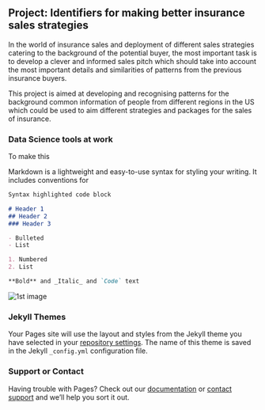 ## Project: Identifiers for making better insurance sales strategies

In the world of insurance sales and deployment of different sales strategies catering to the background of the potential buyer,
the most important task is to develop a clever and informed sales pitch which should take into account the most important details and similarities of patterns from the previous insurance buyers.

This project is aimed at developing and recognising patterns for the background common information of people from different regions in the US which could be used to aim different strategies and packages for the sales of insurance. 

### Data Science tools at work

To make this 

Markdown is a lightweight and easy-to-use syntax for styling your writing. It includes conventions for

```markdown
Syntax highlighted code block

# Header 1
## Header 2
### Header 3

- Bulleted
- List

1. Numbered
2. List

**Bold** and _Italic_ and `Code` text


```

![1st image](https://cloud.githubusercontent.com/assets/28226371/25567124/69ab6064-2e00-11e7-8abc-68e97cc1dd06.jpg)

### Jekyll Themes

Your Pages site will use the layout and styles from the Jekyll theme you have selected in your [repository settings](https://github.com/syedfaizanahmed/syedfaizanahmed.github-io/settings). The name of this theme is saved in the Jekyll `_config.yml` configuration file.

### Support or Contact

Having trouble with Pages? Check out our [documentation](https://help.github.com/categories/github-pages-basics/) or [contact support](https://github.com/contact) and we’ll help you sort it out.
